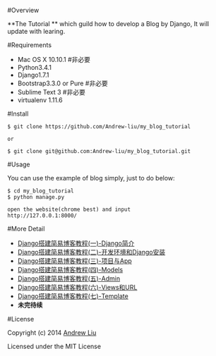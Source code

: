 #Overview

**The Tutorial ** which guild how to develop a Blog by Django, It will update with learing.

#Requirements

- Mac OS X 10.10.1  #非必要
- Python3.4.1
- Django1.7.1 
- Bootstrap3.3.0 or Pure  #非必要
- Sublime Text 3  #非必要
- virtualenv  1.11.6


#Install 

```
$ git clone https://github.com/Andrew-liu/my_blog_tutorial

or

$ git clone git@github.com:Andrew-liu/my_blog_tutorial.git
```

#Usage

You can use the example of blog simply, just to do below:

```
$ cd my_blog_tutorial
$ python manage.py

open the website(chrome best) and input
http://127.0.0.1:8000/
```



#More Detail

- [Django搭建简易博客教程(一)-Django简介](http://andrewliu.tk/2014/12/22/Django%E6%90%AD%E5%BB%BA%E7%AE%80%E6%98%93%E5%8D%9A%E5%AE%A2%E6%95%99%E7%A8%8B-%E4%B8%80-Django%E7%AE%80%E4%BB%8B/)
- [Django搭建简易博客教程(二)-开发环境和Django安装](http://andrewliu.tk/2014/12/22/Django%E6%90%AD%E5%BB%BA%E7%AE%80%E6%98%93%E5%8D%9A%E5%AE%A2%E6%95%99%E7%A8%8B-%E4%BA%8C-%E5%BC%80%E5%8F%91%E7%8E%AF%E5%A2%83%E5%92%8CDjango%E5%AE%89%E8%A3%85/)
- [Django搭建简易博客教程(三)-项目与App](http://andrewliu.tk/2014/12/22/Django%E6%90%AD%E5%BB%BA%E7%AE%80%E6%98%93%E5%8D%9A%E5%AE%A2%E6%95%99%E7%A8%8B-%E4%B8%89-%E9%A1%B9%E7%9B%AE%E4%B8%8EApp/)
- [Django搭建简易博客教程(四)-Models](http://andrewliu.tk/2014/12/26/Django%E6%90%AD%E5%BB%BA%E7%AE%80%E6%98%93%E5%8D%9A%E5%AE%A2%E6%95%99%E7%A8%8B-%E5%9B%9B-Models/)
- [Django搭建简易博客教程(五)-Admin](http://andrewliu.tk/2014/12/27/Django%E6%90%AD%E5%BB%BA%E7%AE%80%E6%98%93%E5%8D%9A%E5%AE%A2%E6%95%99%E7%A8%8B-%E4%BA%94-Admin/)
- [Django搭建简易博客教程(六)-Views和URL](http://andrewliu.tk/2014/12/27/Django%E6%90%AD%E5%BB%BA%E7%AE%80%E6%98%93%E5%8D%9A%E5%AE%A2%E6%95%99%E7%A8%8B-%E5%85%AD-Views%E5%92%8CURL/)
- [Django搭建简易博客教程(七)-Template](http://www.jianshu.com/p/b7f41df6202d)
- **未完待续**


#License

Copyright (c) 2014 [Andrew Liu](http://andrewliu.tk)

Licensed under the MIT License


